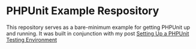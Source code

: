 # PHPUnit Example Respository

This repository serves as a bare-minimum example for getting PHPUnit up and running. It was built in conjunction with my post [Setting Up a PHPUnit Testing Environment](http://grok-interactive.com/blog)
